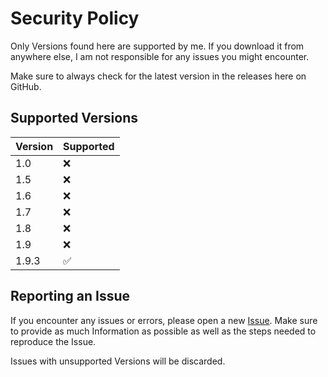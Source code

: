 # Security Policy

Only Versions found here are supported by me. If you download it from anywhere else, I am not responsible for any issues you might encounter.

Make sure to always check for the latest version in the releases here on GitHub.

## Supported Versions

| Version | Supported          |
| ------- | ------------------ |
| 1.0     | :x:                |
| 1.5     | :x:                |
| 1.6     | :x:                |
| 1.7     | :x:                |
| 1.8     | :x:                |
| 1.9     | :x:                |
| 1.9.3   | :white_check_mark: |

## Reporting an Issue

If you encounter any issues or errors, please open a new [Issue](https://github.com/Julexar/Mir4-Bot/issues). 
Make sure to provide as much Information as possible as well as the steps needed to reproduce the Issue.

Issues with unsupported Versions will be discarded.
